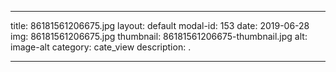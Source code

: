 
---
title: 86181561206675.jpg
layout: default
modal-id: 153
date: 2019-06-28
img: 86181561206675.jpg
thumbnail: 86181561206675-thumbnail.jpg
alt: image-alt
category: cate_view
description: .

---
